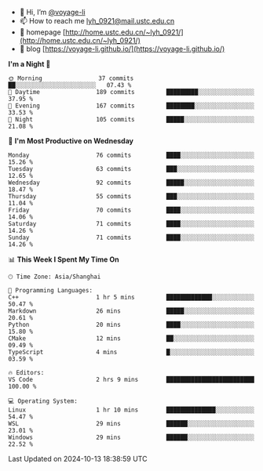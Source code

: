 - 👋 Hi, I’m [@voyage-li](https://github.com/voyage-li/)
- 📫 How to reach me [lyh_0921@mail.ustc.edu.cn](mailto:lyh_0921@mail.ustc.edu.cn)
- 👯 homepage [http://home.ustc.edu.cn/~lyh_0921/](http://home.ustc.edu.cn/~lyh_0921/)
- 🥤 blog [https://voyage-li.github.io/](https://voyage-li.github.io/)

<!--START_SECTION:waka-->
**I'm a Night 🦉** 

```text
🌞 Morning                37 commits          ██░░░░░░░░░░░░░░░░░░░░░░░   07.43 % 
🌆 Daytime                189 commits         █████████░░░░░░░░░░░░░░░░   37.95 % 
🌃 Evening                167 commits         ████████░░░░░░░░░░░░░░░░░   33.53 % 
🌙 Night                  105 commits         █████░░░░░░░░░░░░░░░░░░░░   21.08 % 
```
📅 **I'm Most Productive on Wednesday** 

```text
Monday                   76 commits          ████░░░░░░░░░░░░░░░░░░░░░   15.26 % 
Tuesday                  63 commits          ███░░░░░░░░░░░░░░░░░░░░░░   12.65 % 
Wednesday                92 commits          █████░░░░░░░░░░░░░░░░░░░░   18.47 % 
Thursday                 55 commits          ███░░░░░░░░░░░░░░░░░░░░░░   11.04 % 
Friday                   70 commits          ████░░░░░░░░░░░░░░░░░░░░░   14.06 % 
Saturday                 71 commits          ████░░░░░░░░░░░░░░░░░░░░░   14.26 % 
Sunday                   71 commits          ████░░░░░░░░░░░░░░░░░░░░░   14.26 % 
```


📊 **This Week I Spent My Time On** 

```text
🕑︎ Time Zone: Asia/Shanghai

💬 Programming Languages: 
C++                      1 hr 5 mins         █████████████░░░░░░░░░░░░   50.47 % 
Markdown                 26 mins             █████░░░░░░░░░░░░░░░░░░░░   20.61 % 
Python                   20 mins             ████░░░░░░░░░░░░░░░░░░░░░   15.80 % 
CMake                    12 mins             ██░░░░░░░░░░░░░░░░░░░░░░░   09.49 % 
TypeScript               4 mins              █░░░░░░░░░░░░░░░░░░░░░░░░   03.59 % 

🔥 Editors: 
VS Code                  2 hrs 9 mins        █████████████████████████   100.00 % 

💻 Operating System: 
Linux                    1 hr 10 mins        ██████████████░░░░░░░░░░░   54.47 % 
WSL                      29 mins             ██████░░░░░░░░░░░░░░░░░░░   23.01 % 
Windows                  29 mins             ██████░░░░░░░░░░░░░░░░░░░   22.52 % 
```


 Last Updated on 2024-10-13 18:38:59 UTC
<!--END_SECTION:waka-->